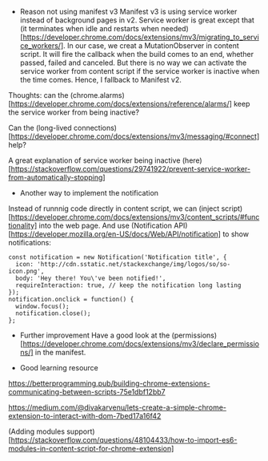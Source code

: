 * Reason not using manifest v3
Manifest v3 is using service worker instead of background pages in v2. Service worker is great except that (it terminates when idle and restarts when needed)[https://developer.chrome.com/docs/extensions/mv3/migrating_to_service_workers/]. In our case, we creat a MutationObserver in content script. It will fire the callback when the build comes to an end, whether passed, failed and canceled. But there is no way we can activate the service worker from content script if the service worker is inactive when the time comes. Hence, I fallback to Manifest v2.

Thoughts: can the (chrome.alarms)[https://developer.chrome.com/docs/extensions/reference/alarms/] keep the service worker from being inactive?

Can the (long-lived connections)[https://developer.chrome.com/docs/extensions/mv3/messaging/#connect] help?

A great explanation of service worker being inactive (here)[https://stackoverflow.com/questions/29741922/prevent-service-worker-from-automatically-stopping]

* Another way to implement the notification

Instead of runnnig code directly in content script, we can (inject script)[https://developer.chrome.com/docs/extensions/mv3/content_scripts/#functionality] into the web page. And use (Notification API)[https://developer.mozilla.org/en-US/docs/Web/API/notification] to show notifications:

```
const notification = new Notification('Notification title', {
  icon: 'http://cdn.sstatic.net/stackexchange/img/logos/so/so-icon.png',
  body: 'Hey there! You\'ve been notified!',
  requireInteraction: true, // keep the notification long lasting
});
notification.onclick = function() {
  window.focus();
  notification.close();
};
```

* Further improvement
Have a good look at the (permissions)[https://developer.chrome.com/docs/extensions/mv3/declare_permissions/] in the manifest.

* Good learning resource

https://betterprogramming.pub/building-chrome-extensions-communicating-between-scripts-75e1dbf12bb7

https://medium.com/@divakarvenu/lets-create-a-simple-chrome-extension-to-interact-with-dom-7bed17a16f42

(Adding modules support)[https://stackoverflow.com/questions/48104433/how-to-import-es6-modules-in-content-script-for-chrome-extension]